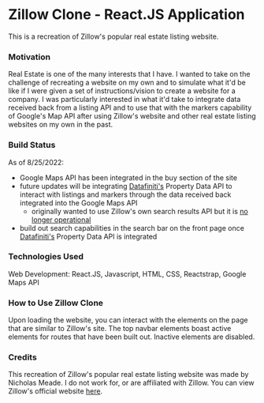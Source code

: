 # Zillow Clone - React.JS Application

This is a recreation of Zillow's popular real estate listing website. 

### Motivation

Real Estate is one of the many interests that I have. I wanted to take on the challenge of recreating a website on my own and to simulate what it'd be like if I were given a set of instructions/vision to create a website for a company. I was particularly interested in what it'd take to integrate data received back from a listing API and to use that with the markers capability of Google's Map API after using Zillow's website and other real estate listing websites on my own in the past.

### Build Status

As of 8/25/2022:

- Google Maps API has been integrated in the buy section of the site
- future updates will be integrating [Datafiniti's](https://datafiniti.co/products/property-data/) Property Data API to interact with listings and markers through the data received back integrated into the Google Maps API
  - originally wanted to use Zillow's own search results API but it is [no longer operational](https://www.zillow.com/webservice/GetSearchResults.htm)
- build out search capabilities in the search bar on the front page once [Datafiniti's](https://datafiniti.co/products/property-data/) Property Data API is integrated

### Technologies Used

Web Development: React.JS, Javascript, HTML, CSS, Reactstrap, Google Maps API

### How to Use Zillow Clone

Upon loading the website, you can interact with the elements on the page that are similar to Zillow's site. The top navbar elements boast active elements for routes that have been built out. Inactive elements are disabled.

### Credits

This recreation of Zillow's popular real estate listing website was made by Nicholas Meade. I do not work for, or are affiliated with Zillow. You can view Zillow's official website [here](https://www.zillow.com/).
